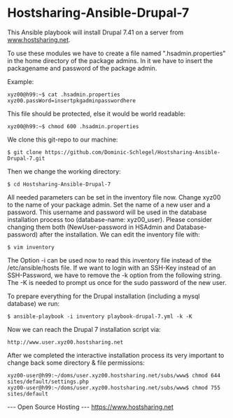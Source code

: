 Hostsharing-Ansible-Drupal-7
============================
This Ansible playbook will install Drupal 7.41 on a server from www.hostsharing.net.

To use these modules we have to create a file named ".hsadmin.properties" in the home directory of the package admins. In it we have to insert the packagename and password of the package admin. 

Example:

    xyz00@h99:~$ cat .hsadmin.properties 
    xyz00.passWord=insertpkgadminpasswordhere

This file should be protected, else it would be world readable:

    xyz00@h99:~$ chmod 600 .hsadmin.properties

We clone this git-repo to our machine:

    $ git clone https://github.com/Dominic-Schlegel/Hostsharing-Ansible-Drupal-7.git

Then we change the working directory:

    $ cd Hostsharing-Ansible-Drupal-7

All needed parameters can be set in the inventory file now. Change xyz00 to the name of your package admin. Set the name of a new user and a password. This username and password will be used in the database installation process too (database-name: xyz00_user). Please consider changing them both (NewUser-password in HSAdmin and Database-password) after the installation. We can edit the inventory file with:

    $ vim inventory

The Option -i can be used now to read this inventory file instead of the /etc/ansible/hosts file. If we want to login with an SSH-Key instead of an SSH-Password, we have to remove the -k option from the following string. The -K is needed to prompt us once for the sudo password of the new user.

To prepare everything for the Drupal installation (including a mysql database) we run:

    $ ansible-playbook -i inventory playbook-drupal-7.yml -k -K

Now we can reach the Drupal 7 installation script via:

    http://www.user.xyz00.hostsharing.net

After we completed the interactive installation process its very important to change back some directory & file permissions:

    xyz00-user@h99:~/doms/user.xyz00.hostsharing.net/subs/www$ chmod 644 sites/default/settings.php
    xyz00-user@h99:~/doms/user.xyz00.hostsharing.net/subs/www$ chmod 755 sites/default

--- Open Source Hosting ---
 https://www.hostsharing.net

